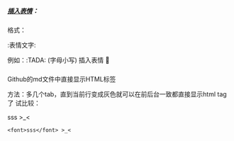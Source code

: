 ##### [插入表情](http://www.webpagefx.com/tools/emoji-cheat-sheet/)：

格式：

  :表情文字: 
  
  例如：:TADA: (字母小写) 插入表情 :tada:

##### 

Github的md文件中直接显示HTML标签

方法：多几个tab，直到当前行变成灰色就可以在前后台一致都直接显示html tag了
试比较：

<font>sss</font> >_<

    <font>sss</font> >_<

##### 
